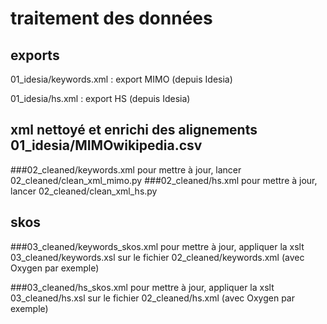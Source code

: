 # traitement des données

## exports
01_idesia/keywords.xml : export MIMO (depuis Idesia)

01_idesia/hs.xml : export HS (depuis Idesia)

## xml nettoyé et enrichi des alignements 01_idesia/MIMOwikipedia.csv
###02_cleaned/keywords.xml
pour mettre à jour, lancer 02_cleaned/clean_xml_mimo.py
###02_cleaned/hs.xml
pour mettre à jour, lancer 02_cleaned/clean_xml_hs.py

## skos
###03_cleaned/keywords_skos.xml 
pour mettre à jour, appliquer la xslt 03_cleaned/keywords.xsl sur le fichier  02_cleaned/keywords.xml (avec Oxygen par exemple)

###03_cleaned/hs_skos.xml
pour mettre à jour, appliquer la xslt 03_cleaned/hs.xsl sur le fichier  02_cleaned/hs.xml (avec Oxygen par exemple)

